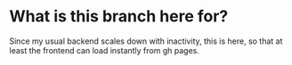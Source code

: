 # What is this branch here for?
Since my usual backend scales down with inactivity, this is here, so that at least the frontend can load instantly from gh pages.